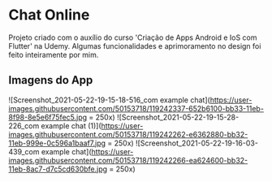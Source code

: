 # Chat Online

Projeto criado com o auxílio do curso 'Criação de Apps Android e IoS com Flutter' na Udemy. 
Algumas funcionalidades e aprimoramento no design foi feito inteiramente por mim.

## Imagens do App
![Screenshot_2021-05-22-19-15-18-516_com example chat](https://user-images.githubusercontent.com/50153718/119242337-652b6100-bb33-11eb-8f98-8e5e6f75fec5.jpg = 250x)
![Screenshot_2021-05-22-19-15-28-226_com example chat (1)](https://user-images.githubusercontent.com/50153718/119242262-e6362880-bb32-11eb-999e-0c596a1baaf7.jpg = 250x)
![Screenshot_2021-05-22-19-16-03-439_com example chat](https://user-images.githubusercontent.com/50153718/119242266-ea624600-bb32-11eb-8ac7-d7c5cd630bfe.jpg = 250x)

